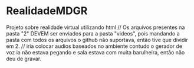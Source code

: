 # RealidadeMDGR
Projeto sobre realidade virtual utilizando html
//
Os arquivos presentes na pasta "2" DEVEM ser enviados para a pasta "videos", pois mandando a pasta com todos os arquivos o github não suportava, então tive que dividir em 2.
//
iria colocar audios baseados no ambiente contudo o gerador de voz ia não estava pegando e sala estava com muita barulheira, então não deu de gravar.
